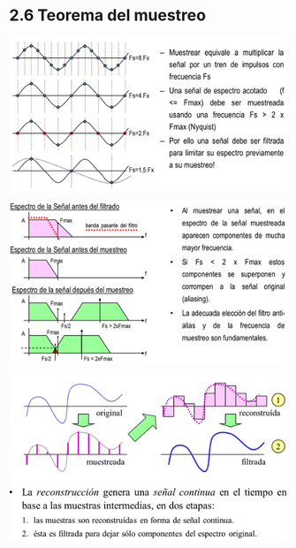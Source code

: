 # 2.6 Teorema del muestreo

![](../.gitbook/assets/image%20%2817%29.png)

  


![](../.gitbook/assets/image%20%2828%29.png)

  


![](../.gitbook/assets/image%20%2839%29.png)

